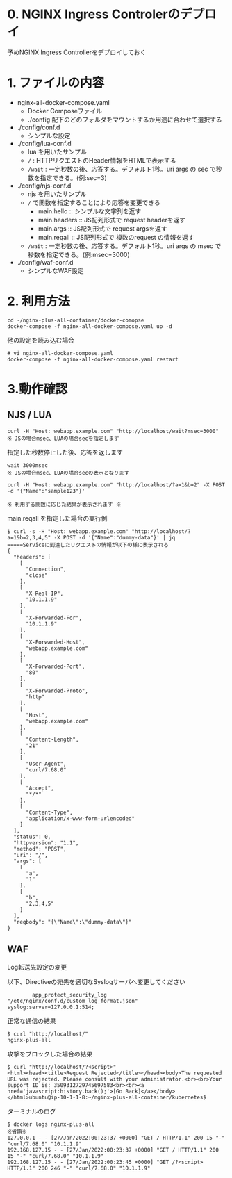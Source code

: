 
# 0. NGINX Ingress Controlerのデプロイ
予めNGINX Ingress Controllerをデプロイしておく

# 1. ファイルの内容
- nginx-all-docker-compose.yaml
  - Docker Composeファイル
  - ./config 配下のどのフォルダをマウントするか用途に合わせて選択する
- ./config/conf.d
  - シンプルな設定
- ./config/lua-conf.d
  - lua を用いたサンプル
  - ``/`` : HTTPリクエストのHeader情報をHTMLで表示する
  - ``/wait`` : 一定秒数の後、応答する。デフォルト1秒。uri args の sec で秒数を指定できる。(例:sec=3)
- ./config/njs-conf.d
  - njs を用いたサンプル
  - ``/`` で関数を指定することにより応答を変更できる 
    - main.hello :: シンプルな文字列を返す
    - main.headers :: JS配列形式で request headerを返す
    - main.args :: JS配列形式で request argsを返す
    - main.reqall :: JS配列形式で 複数のrequest の情報を返す
  - ``/wait`` : 一定秒数の後、応答する。デフォルト1秒。uri args の msec で秒数を指定できる。(例:msec=3000)
- ./config/waf-conf.d
  - シンプルなWAF設定

# 2. 利用方法

```
cd ~/nginx-plus-all-container/docker-comopse
docker-compose -f nginx-all-docker-compose.yaml up -d
```

他の設定を読み込む場合
```
# vi nginx-all-docker-compose.yaml
docker-compose -f nginx-all-docker-compose.yaml restart
```

# 3.動作確認

## NJS / LUA
```
curl -H "Host: webapp.example.com" "http://localhost/wait?msec=3000"  
※ JSの場合msec、LUAの場合secを指定します
```
指定した秒数停止した後、応答を返します
```
wait 3000msec 
※ JSの場合msec、LUAの場合secの表示となります
```

```
curl -H "Host: webapp.example.com" "http://localhost/?a=1&b=2" -X POST -d '{"Name":"sample123"}' 

※ 利用する関数に応じた結果が表示されます ※
```

main.reqall を指定した場合の実行例

```
$ curl -s -H "Host: webapp.example.com" "http://localhost/?a=1&b=2,3,4,5" -X POST -d '{"Name":"dummy-data"}' | jq
=====Serviceに到達したリクエストの情報が以下の様に表示される
{
  "headers": [
    [
      "Connection",
      "close"
    ],
    [
      "X-Real-IP",
      "10.1.1.9"
    ],
    [
      "X-Forwarded-For",
      "10.1.1.9"
    ],
    [
      "X-Forwarded-Host",
      "webapp.example.com"
    ],
    [
      "X-Forwarded-Port",
      "80"
    ],
    [
      "X-Forwarded-Proto",
      "http"
    ],
    [
      "Host",
      "webapp.example.com"
    ],
    [
      "Content-Length",
      "21"
    ],
    [
      "User-Agent",
      "curl/7.68.0"
    ],
    [
      "Accept",
      "*/*"
    ],
    [
      "Content-Type",
      "application/x-www-form-urlencoded"
    ]
  ],
  "status": 0,
  "httpversion": "1.1",
  "method": "POST",
  "uri": "/",
  "args": [
    [
      "a",
      "1"
    ],
    [
      "b",
      "2,3,4,5"
    ]
  ],
  "reqbody": "{\"Name\":\"dummy-data\"}"
}
```


## WAF
Log転送先設定の変更

以下、Directiveの宛先を適切なSyslogサーバへ変更してください
```
        app_protect_security_log "/etc/nginx/conf.d/custom_log_format.json" syslog:server=127.0.0.1:514;
```

正常な通信の結果
```
$ curl "http://localhost/"
nginx-plus-all
```

攻撃をブロックした場合の結果
```
$ curl "http://localhost/?<script>"
<html><head><title>Request Rejected</title></head><body>The requested URL was rejected. Please consult with your administrator.<br><br>Your support ID is: 3509312729745697583<br><br><a href='javascript:history.back();'>[Go Back]</a></body></html>ubuntu@ip-10-1-1-8:~/nginx-plus-all-container/kubernetes$
```

ターミナルのログ
```
$ docker logs nginx-plus-all
※省略※
127.0.0.1 - - [27/Jan/2022:00:23:37 +0000] "GET / HTTP/1.1" 200 15 "-" "curl/7.68.0" "10.1.1.9"
192.168.127.15 - - [27/Jan/2022:00:23:37 +0000] "GET / HTTP/1.1" 200 15 "-" "curl/7.68.0" "10.1.1.9"
192.168.127.15 - - [27/Jan/2022:00:23:45 +0000] "GET /?<script> HTTP/1.1" 200 246 "-" "curl/7.68.0" "10.1.1.9"

```